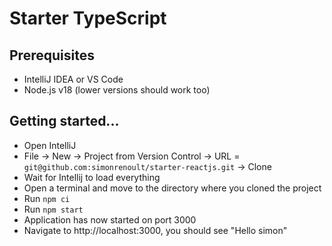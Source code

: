 # Starter TypeScript

## Prerequisites

- IntelliJ IDEA or VS Code
- Node.js v18 (lower versions should work too)

## Getting started...

- Open IntelliJ
- File -> New -> Project from Version Control -> URL = `git@github.com:simonrenoult/starter-reactjs.git`  -> Clone
- Wait for Intellij to load everything
- Open a terminal and move to the directory where you cloned the project
- Run `npm ci`
- Run `npm start`
- Application has now started on port 3000
- Navigate to http://localhost:3000, you should see "Hello simon"


